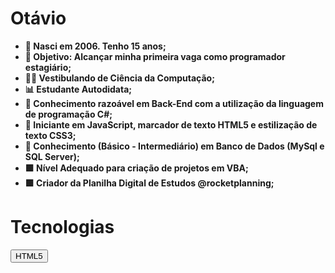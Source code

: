 ## <h1><b>Otávio<b></h1>

- 👋 Nasci em 2006. Tenho 15 anos;
- 🌟 Objetivo: Alcançar minha primeira vaga como programador estagiário;
- 🧑‍🎓 Vestibulando de Ciência da Computação;
- 📊 Estudante Autodidata;
- 📌 Conhecimento razoável em Back-End com a utilização da linguagem de programação C#;
- 📌 Iniciante em JavaScript, marcador de texto HTML5 e estilização de texto CSS3;
- 🎲 Conhecimento (Básico - Intermediário) em Banco de Dados (MySql e SQL Server);
- 🟩 Nível Adequado para criação de projetos em VBA;
- 🟩 Criador da Planilha Digital de Estudos @rocketplanning;

  
## <h1>Tecnologias</h1>
  <button>HTML5</button>
